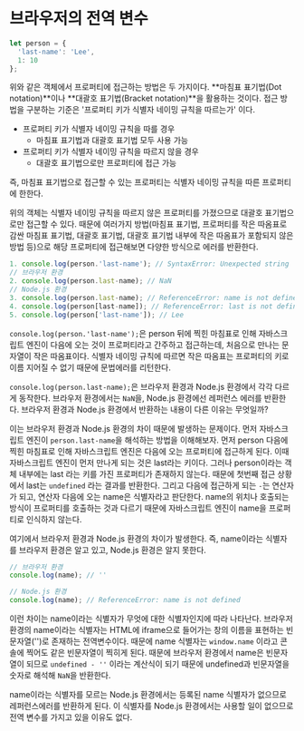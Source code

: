# 브라우저의 전역 변수

```javascript
let person = {
  'last-name': 'Lee',
  1: 10
};
```

위와 같은 객체에서 프로퍼티에 접근하는 방법은 두 가지이다. **마침표 표기법(Dot notation)**이나 **대괄호 표기법(Bracket notation)**을 활용하는 것이다. 접근 방법을 구분하는 기준은 '프로퍼티 키가 식별자 네이밍 규칙을 따르는가' 이다.

* 프로퍼티 키가 식별자 네이밍 규칙을 따를 경우
  * 마침표 표기법과 대괄호 표기법 모두 사용 가능
* 프로퍼티 키가 식별자 네이밍 규칙을 따르지 않을 경우
  * 대괄호 표기법으로만 프로퍼티에 접근 가능

즉, 마침표 표기법으로 접근할 수 있는 프로퍼티는 식별자 네이밍 규칙을 따른 프로퍼티에 한한다.

위의 객체는 식별자 네이밍 규칙을 따르지 않은 프로퍼티를 가졌으므로 대괄호 표기법으로만 접근할 수 있다. 때문에 여러가지 방법(마침표 표기법, 프로퍼티를 작은 따옴표로 감싼 마침표 표기법, 대괄호 표기법, 대괄호 표기법 내부에 작은 따옴표가 포함되지 않은 방법 등)으로 해당 프로퍼티에 접근해보면 다양한 방식으로 에러를 반환한다.

```javascript
1. console.log(person.'last-name'); // SyntaxError: Unexpected string
// 브라우저 환경
2. console.log(person.last-name); // NaN
// Node.js 환경
3. console.log(person.last-name); // ReferenceError: name is not defined
4. console.log(person[last-name]); // ReferenceError: last is not defined
5. console.log(person['last-name']); // Lee
```

`console.log(person.'last-name');`은 person 뒤에 찍힌 마침표로 인해 자바스크립트 엔진이 다음에 오는 것이 프로퍼티라고 간주하고 접근하는데, 처음으로 만나는 문자열이 작은 따옴표이다. 식별자 네이밍 규칙에 따르면 작은 따옴표는 프로퍼티의 키로 이름 지어질 수 없기 때문에 문법에러를 리턴한다.

`console.log(person.last-name);`은 브라우저 환경과 Node.js 환경에서 각각 다르게 동작한다. 브라우저 환경에서는 `NaN`을, Node.js 환경에선 레퍼런스 에러를 반환한다. 브라우저 환경과 Node.js 환경에서 반환하는 내용이 다른 이유는 무엇일까?

이는 브라우저 환경과 Node.js 환경의 차이 때문에 발생하는 문제이다. 먼저 자바스크립트 엔진이 `person.last-name`을 해석하는 방법을 이해해보자. 먼저 person 다음에 찍힌 마침표로 인해 자바스크립트 엔진은 다음에 오는 프로퍼티에 접근하게 된다. 이때 자바스크립트 엔진이 먼저 만나게 되는 것은 last라는 키이다. 그러나 person이라는 객체 내부에는 last 라는 키를 가진 프로퍼티가 존재하지 않는다. 때문에 첫번째 접근 상황에서 last는 `undefined` 라는 결과를 반환한다. 그리고 다음에 접근하게 되는 `-`는 연산자가 되고, 연산자 다음에 오는 name은 식별자라고 판단한다. name의 위치나 호출되는 방식이 프로퍼티를 호출하는 것과 다르기 때문에 자바스크립트 엔진이 name을 프로퍼티로 인식하지 않는다.

여기에서 브라우저 환경과 Node.js 환경의 차이가 발생한다. 즉, name이라는 식별자를 브라우저 환경은 알고 있고, Node.js 환경은 알지 못한다.

```javascript
// 브라우저 환경
console.log(name); // ''

// Node.js 환경
console.log(name); // ReferenceError: name is not defined
```

이런 차이는 name이라는 식별자가 무엇에 대한 식별자인지에 따라 나타난다. 브라우저 환경의 name이라는 식별자는 HTML에 iframe으로 들어가는 창의 이름을 표현하는 빈문자열('')로 존재하는 전역변수이다. 때문에 name 식별자는 `window.name` 이라고 콘솔에 찍어도 같은 빈문자열이 찍히게 된다. 때문에 브라우저 환경에서 name은 빈문자열이 되므로 `undefined - ''` 이라는 계산식이 되기 때문에 undefined과 빈문자열을 숫자로 해석해 `NaN`을 반환한다.

name이라는 식별자를 모르는 Node.js 환경에서는 등록된 name 식별자가 없으므로 레퍼런스에러를 반환하게 된다. 이 식별자를 Node.js 환경에서는 사용할 일이 없으므로 전역 변수를 가지고 있을 이유도 없다.


